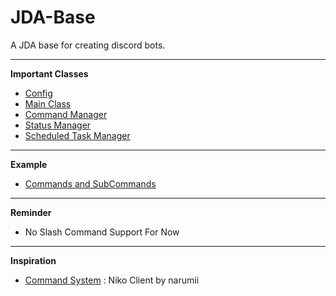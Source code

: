 # JDA-Base
A JDA base for creating discord bots.

<hr>

<strong>Important Classes</strong>
- [Config](https://github.com/thevvx/JDA-Base/blob/main/src/main/java/bar/vvx/base/jda/config.java)
- [Main Class](https://github.com/thevvx/JDA-Base/blob/main/src/main/java/bar/vvx/base/jda/Main.java)
- [Command Manager](https://github.com/thevvx/JDA-Base/blob/main/src/main/java/bar/vvx/base/jda/commands/CommandManager.java)
- [Status Manager](https://github.com/thevvx/JDA-Base/blob/main/src/main/java/bar/vvx/base/jda/utilities/status/StatusManager.java)
- [Scheduled Task Manager](https://github.com/thevvx/JDA-Base/blob/main/src/main/java/bar/vvx/base/jda/scheduletasks/ScheduledTaskManager.java)

<hr>

<strong>Example</strong>
- [Commands and SubCommands](https://github.com/thevvx/JDA-Base/tree/main/src/main/java/bar/vvx/base/jda/commands/impl)

<hr>

<strong>Reminder</strong>
- No Slash Command Support For Now

<hr>

<strong>Inspiration</strong>
- [Command System](https://github.com/narumii/Niko) : Niko Client by narumii
